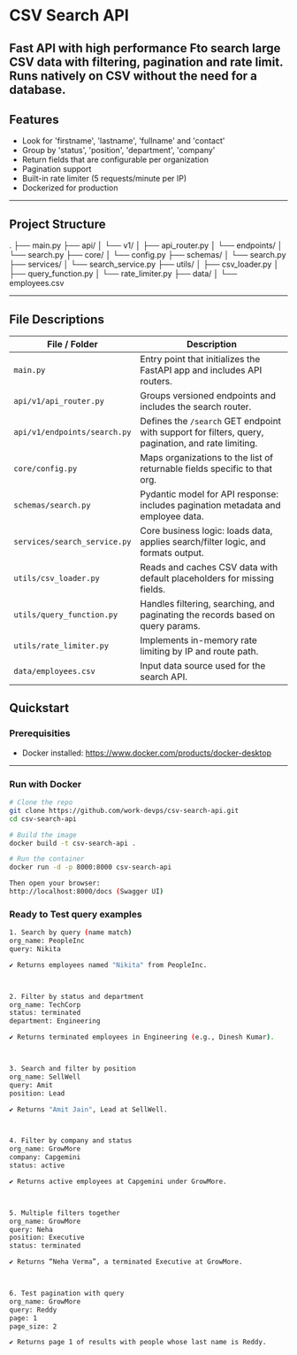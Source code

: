 # CSV Search API

Fast API with high performance Fto search large CSV data with filtering, pagination and rate limit. Runs natively on CSV without the need for a database.
----

## Features
- Look for 'firstname', 'lastname', 'fullname' and 'contact'
- Group by 'status', 'position', 'department', 'company'
- Return fields that are configurable per organization
- Pagination support
- Built-in rate limiter (5 requests/minute per IP)
- Dockerized for production

----

## Project Structure
.
├── main.py
├── api/
│   └── v1/
│       ├── api_router.py
│       └── endpoints/
│           └── search.py
├── core/
│   └── config.py
├── schemas/
│   └── search.py
├── services/
│   └── search_service.py
├── utils/
│   ├── csv_loader.py
│   ├── query_function.py
│   └── rate_limiter.py
├── data/
│   └── employees.csv

---- 


## File Descriptions
| File / Folder                         | Description |
|--------------------------------------|-------------|
| `main.py`                            | Entry point that initializes the FastAPI app and includes API routers. |
| `api/v1/api_router.py`               | Groups versioned endpoints and includes the search router. |
| `api/v1/endpoints/search.py`         | Defines the `/search` GET endpoint with support for filters, query, pagination, and rate limiting. |
| `core/config.py`                     | Maps organizations to the list of returnable fields specific to that org. |
| `schemas/search.py`                  | Pydantic model for API response: includes pagination metadata and employee data. |
| `services/search_service.py`         | Core business logic: loads data, applies search/filter logic, and formats output. |
| `utils/csv_loader.py`                | Reads and caches CSV data with default placeholders for missing fields. |
| `utils/query_function.py`            | Handles filtering, searching, and paginating the records based on query params. |
| `utils/rate_limiter.py`              | Implements in-memory rate limiting by IP and route path. |
| `data/employees.csv`                 | Input data source used for the search API. |


## Quickstart

### Prerequisities

- Docker installed: https://www.docker.com/products/docker-desktop

---

### Run with Docker

```bash
# Clone the repo
git clone https://github.com/work-devps/csv-search-api.git
cd csv-search-api

# Build the image
docker build -t csv-search-api .

# Run the container
docker run -d -p 8000:8000 csv-search-api

Then open your browser:
http://localhost:8000/docs (Swagger UI)

```
### Ready to Test query examples
```bash
1. Search by query (name match)
org_name: PeopleInc
query: Nikita

✔ Returns employees named "Nikita" from PeopleInc.



2. Filter by status and department
org_name: TechCorp
status: terminated
department: Engineering

✔ Returns terminated employees in Engineering (e.g., Dinesh Kumar).



3. Search and filter by position
org_name: SellWell
query: Amit
position: Lead

✔ Returns "Amit Jain", Lead at SellWell.



4. Filter by company and status
org_name: GrowMore
company: Capgemini
status: active

✔ Returns active employees at Capgemini under GrowMore.



5. Multiple filters together
org_name: GrowMore
query: Neha
position: Executive
status: terminated

✔ Returns “Neha Verma”, a terminated Executive at GrowMore.



6. Test pagination with query
org_name: GrowMore
query: Reddy
page: 1
page_size: 2

✔ Returns page 1 of results with people whose last name is Reddy.
```